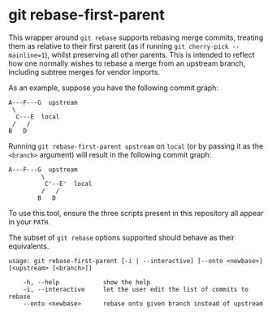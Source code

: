 # git rebase-first-parent

This wrapper around `git rebase` supports rebasing merge commits, treating them
as relative to their first parent (as if running `git cherry-pick
--mainline=1`), whilst preserving all other parents. This is intended to
reflect how one normally wishes to rebase a merge from an upstream branch,
including subtree merges for vendor imports.

As an example, suppose you have the following commit graph:

```
A---F---G  upstream
 \
  C---E  local
 /   /
B   D
```

Running `git rebase-first-parent upstream` on `local` (or by passing it as the
`<branch>` argument) will result in the following commit graph:

```
A---F---G  upstream
         \
          C'--E'  local
         /   /
        B   D
```

To use this tool, ensure the three scripts present in this repository all
appear in your `PATH`.

The subset of `git rebase` options supported should behave as their
equivalents.

```
usage: git rebase-first-parent [-i | --interactive] [--onto <newbase>] [<upstream> [<branch>]]

    -h, --help            show the help
    -i, --interactive     let the user edit the list of commits to rebase
    --onto <newbase>      rebase onto given branch instead of upstream
```
